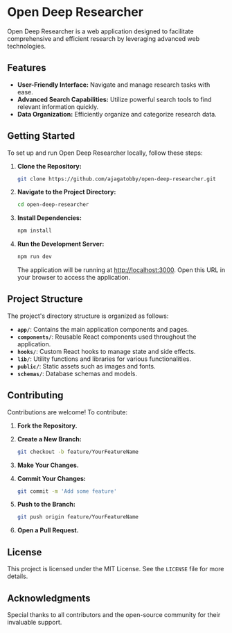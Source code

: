 # Open Deep Researcher

Open Deep Researcher is a web application designed to facilitate comprehensive and efficient research by leveraging advanced web technologies.

## Features

- **User-Friendly Interface:** Navigate and manage research tasks with ease.
- **Advanced Search Capabilities:** Utilize powerful search tools to find relevant information quickly.
- **Data Organization:** Efficiently organize and categorize research data.

## Getting Started

To set up and run Open Deep Researcher locally, follow these steps:

1. **Clone the Repository:**

   ```bash
   git clone https://github.com/ajagatobby/open-deep-researcher.git
   ```

2. **Navigate to the Project Directory:**

   ```bash
   cd open-deep-researcher
   ```

3. **Install Dependencies:**

   ```bash
   npm install
   ```

4. **Run the Development Server:**

   ```bash
   npm run dev
   ```

   The application will be running at [http://localhost:3000](http://localhost:3000). Open this URL in your browser to access the application.

## Project Structure

The project's directory structure is organized as follows:

- **`app/`**: Contains the main application components and pages.
- **`components/`**: Reusable React components used throughout the application.
- **`hooks/`**: Custom React hooks to manage state and side effects.
- **`lib/`**: Utility functions and libraries for various functionalities.
- **`public/`**: Static assets such as images and fonts.
- **`schemas/`**: Database schemas and models.

## Contributing

Contributions are welcome! To contribute:

1. **Fork the Repository.**
2. **Create a New Branch:**

   ```bash
   git checkout -b feature/YourFeatureName
   ```

3. **Make Your Changes.**
4. **Commit Your Changes:**

   ```bash
   git commit -m 'Add some feature'
   ```

5. **Push to the Branch:**

   ```bash
   git push origin feature/YourFeatureName
   ```

6. **Open a Pull Request.**

## License

This project is licensed under the MIT License. See the `LICENSE` file for more details.

## Acknowledgments

Special thanks to all contributors and the open-source community for their invaluable support.
